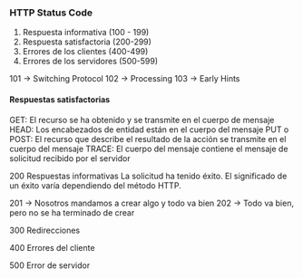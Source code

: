 ### HTTP Status Code
1. Respuesta informativa (100 - 199)
2. Respuesta satisfactoria (200-299)
3. Errores de los clientes (400-499)
4. Errores de los servidores (500-599)

101 -> Switching Protocol
102 -> Processing
103 -> Early Hints

#### Respuestas satisfactorias
GET: El recurso se ha obtenido y se transmite en el cuerpo de mensaje
HEAD: Los encabezados de entidad están en el cuerpo del mensaje
PUT o POST: El recurso que describe el resultado de la acción se transmite en el cuerpo del mensaje
TRACE: El cuerpo del mensaje contiene el mensaje de solicitud recibido por el servidor


200 Respuestas informativas
La solicitud ha tenido éxito. El significado de un éxito varía dependiendo del método HTTP.

201 -> Nosotros mandamos a crear algo y todo va bien
202 -> Todo va bien, pero no se ha terminado de crear

300 Redirecciones


400 Errores del cliente

500 Error de servidor